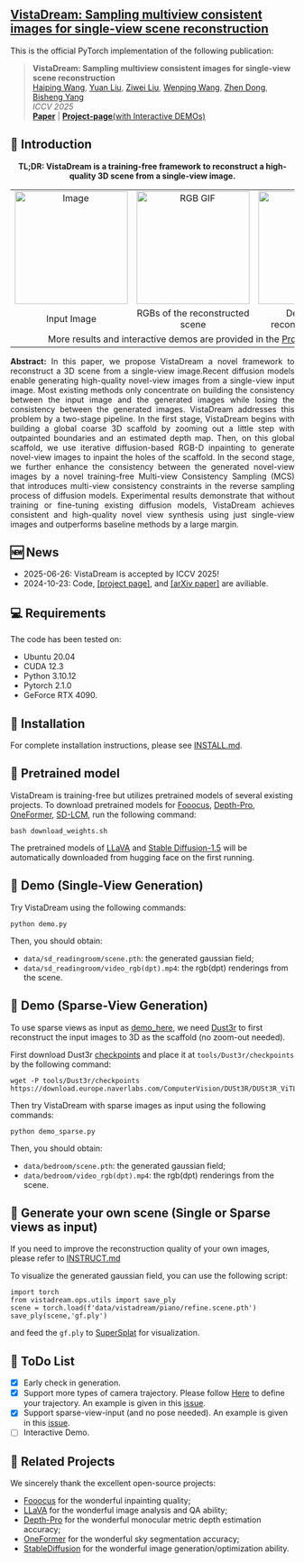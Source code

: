 <h2> 
<a href="https://vistadream-project-page.github.io/" target="_blank">VistaDream: Sampling multiview consistent images for single-view scene reconstruction</a>
</h2>

This is the official PyTorch implementation of the following publication:

> **VistaDream: Sampling multiview consistent images for single-view scene reconstruction**<br/>
> [Haiping Wang](https://hpwang-whu.github.io/), [Yuan Liu](https://liuyuan-pal.github.io/), [Ziwei Liu](https://liuziwei7.github.io/), [Wenping Wang](https://www.cs.hku.hk/people/academic-staff/wenping), [Zhen Dong](https://dongzhenwhu.github.io/index.html), [Bisheng Yang](https://3s.whu.edu.cn/info/1025/1415.htm)<br/>
> *ICCV 2025*<br/>
> [**Paper**](https://arxiv.org/abs/2410.16892) | [**Project-page**(with Interactive DEMOs)](https://vistadream-project-page.github.io/) 


## 🔭 Introduction
<p align="center">
<strong>TL;DR: VistaDream is a training-free framework to reconstruct a high-quality 3D scene from a single-view image.</strong>
</p>

<table style="width:100%;">
  <tr>
    <td style="text-align:center; vertical-align:middle;">
      <img src="data/assert/victorian.rgb.png" alt="Image" style="height:200px;">
    </td>
    <td style="text-align:center; vertical-align:middle;">
      <img src="data/assert/victorian.rgb.gif" alt="RGB GIF" style="height:200px;">
    </td>
    <td style="text-align:center; vertical-align:middle;">
      <img src="data/assert/victorian.dpt.gif" alt="Depth GIF" style="height:200px;">
    </td>
  </tr>
  <tr>
    <td style="text-align:center;">Input Image</td>
    <td style="text-align:center;">RGBs of the reconstructed scene</td>
    <td style="text-align:center;">Depths of the reconstructed scene</td>
  </tr>
  <tr>
    <td colspan="3" style="text-align:center;">
      More results and interactive demos are provided in the 
      <a href="https://vistadream-project-page.github.io/" target="_blank">Project Page</a>.
    </td>
  </tr>
</table>

<p align="justify">
  <strong>Abstract:</strong> In this paper, we propose VistaDream a novel framework to reconstruct a 3D scene from a single-view image.Recent diffusion models enable generating high-quality novel-view images from a single-view input image. 
  Most existing methods only concentrate on building the consistency between the input image and the generated images while losing the consistency between the generated images.
  VistaDream addresses this problem by a two-stage pipeline.
  In the first stage, VistaDream begins with building a global coarse 3D scaffold by zooming out a little step with outpainted boundaries and an estimated depth map. Then, on this global scaffold, we use iterative diffusion-based RGB-D inpainting to generate novel-view images to inpaint the holes of the scaffold.
  In the second stage, we further enhance the consistency between the generated novel-view images by a novel training-free Multi-view Consistency Sampling (MCS) that introduces multi-view consistency constraints in the reverse sampling process of diffusion models.
  Experimental results demonstrate that without training or fine-tuning existing diffusion models, VistaDream achieves consistent and high-quality novel view synthesis using just single-view images and outperforms baseline methods by a large margin.
</p>

## 🆕 News
- 2025-06-26: VistaDream is accepted by ICCV 2025!
- 2024-10-23: Code, [[project page]](https://vistadream-project-page.github.io/), and [[arXiv paper]](https://arxiv.org/abs/2410.16892) are aviliable.

## 💻 Requirements
The code has been tested on:
- Ubuntu 20.04
- CUDA 12.3
- Python 3.10.12
- Pytorch 2.1.0
- GeForce RTX 4090.

## 🔧 Installation
For complete installation instructions, please see [INSTALL.md](INSTALL.md).

## 🚅 Pretrained model
VistaDream is training-free but utilizes pretrained models of several existing projects.
To download pretrained models for [Fooocus](https://github.com/lllyasviel/Fooocus), [Depth-Pro](https://github.com/apple/ml-depth-pro), 
[OneFormer](https://github.com/SHI-Labs/OneFormer), [SD-LCM](https://github.com/luosiallen/latent-consistency-model), run the following command:
```
bash download_weights.sh
```
The pretrained models of [LLaVA](https://github.com/haotian-liu/LLaVA) and [Stable Diffusion-1.5](https://github.com/CompVis/stable-diffusion) will be automatically downloaded from hugging face on the first running.

## 🔦 Demo (Single-View Generation)
Try VistaDream using the following commands:
```
python demo.py
```
Then, you should obtain:
- ```data/sd_readingroom/scene.pth```: the generated gaussian field;
- ```data/sd_readingroom/video_rgb(dpt).mp4```: the rgb(dpt) renderings from the scene.

## 🔦 Demo (Sparse-View Generation)
To use sparse views as input as [demo_here](https://github.com/WHU-USI3DV/VistaDream/issues/14), we need [Dust3r](https://github.com/naver/dust3r) to first reconstruct the input images to 3D as the scaffold (no zoom-out needed).

First download Dust3r [checkpoints](https://download.europe.naverlabs.com/ComputerVision/DUSt3R/DUSt3R_ViTLarge_BaseDecoder_512_dpt.pth) and place it at ```tools/Dust3r/checkpoints``` by the following command:
```
wget -P tools/Dust3r/checkpoints https://download.europe.naverlabs.com/ComputerVision/DUSt3R/DUSt3R_ViTLarge_BaseDecoder_512_dpt.pth
```
Then try VistaDream with sparse images as input using the following commands:
```
python demo_sparse.py
```
Then, you should obtain:
- ```data/bedroom/scene.pth```: the generated gaussian field;
- ```data/bedroom/video_rgb(dpt).mp4```: the rgb(dpt) renderings from the scene.

## 🔦 Generate your own scene (Single or Sparse views as input)
If you need to improve the reconstruction quality of your own images, please refer to [INSTRUCT.md](pipe/cfgs/INSTRUCT.md)

To visualize the generated gaussian field, you can use the following script:
```
import torch
from vistadream.ops.utils import save_ply
scene = torch.load(f'data/vistadream/piano/refine.scene.pth')
save_ply(scene,'gf.ply')
```
and feed the ```gf.ply``` to [SuperSplat](https://playcanvas.com/supersplat/editor) for visualization.

## 🔦 ToDo List
- [x] Early check in generation.
- [x] Support more types of camera trajectory. Please follow [Here](ops/trajs/TRAJECTORY.MD) to define your trajectory. An example is given in this [issue](https://github.com/WHU-USI3DV/VistaDream/issues/11).
- [x] Support sparse-view-input (and no pose needed). An example is given in this [issue](https://github.com/WHU-USI3DV/VistaDream/issues/14).
- [ ] Interactive Demo.

## 🔗 Related Projects
We sincerely thank the excellent open-source projects:
- [Fooocus](https://github.com/lllyasviel/Fooocus) for the wonderful inpainting quality;
- [LLaVA](https://github.com/haotian-liu/LLaVA) for the wonderful image analysis and QA ability;
- [Depth-Pro](https://github.com/apple/ml-depth-pro) for the wonderful monocular metric depth estimation accuracy;
- [OneFormer](https://github.com/SHI-Labs/OneFormer) for the wonderful sky segmentation accuracy;
- [StableDiffusion](https://github.com/CompVis/stable-diffusion) for the wonderful image generation/optimization ability.
